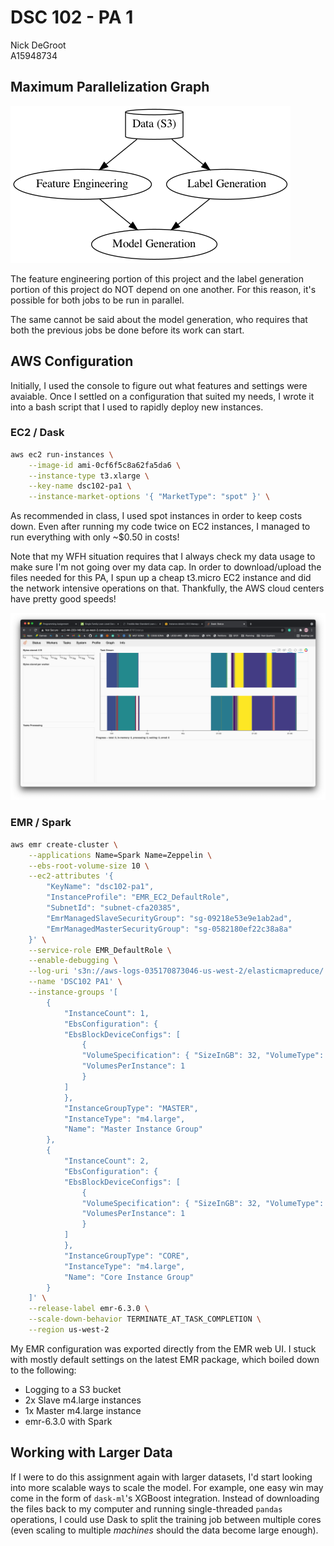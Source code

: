# DSC 102 - PA 1

Nick DeGroot\
A15948734

## Maximum Parallelization Graph
![Maximum Parallelization Graph](./writeup-assets/max-parallelization.png)

The feature engineering portion of this project and the label generation portion of this project do NOT depend on one another. For this reason, it's possible for both jobs to be run in parallel.

The same cannot be said about the model generation, who requires that both the previous jobs be done before its work can start.

## AWS Configuration
Initially, I used the console to figure out what features and settings were avaiable. Once I settled on a configuration that suited my needs, I wrote it into a bash script that I used to rapidly deploy new instances.

### EC2 / Dask
```bash
aws ec2 run-instances \
    --image-id ami-0cf6f5c8a62fa5da6 \
    --instance-type t3.xlarge \
    --key-name dsc102-pa1 \
    --instance-market-options '{ "MarketType": "spot" }' \
```

As recommended in class, I used spot instances in order to keep costs down. Even after running my code twice on EC2 instances, I managed to run everything with only ~$0.50 in costs!

Note that my WFH situation requires that I always check my data usage to make sure I'm not going over my data cap. In order to download/upload the files needed for this PA, I spun up a cheap t3.micro EC2 instance and did the network intensive operations on that. Thankfully, the AWS cloud centers have pretty good speeds!

![Dask Dashboard Screenshot](./writeup-assets/AWS%20EC2%20Dask%20Dashboard.png)

### EMR / Spark
```bash
aws emr create-cluster \
    --applications Name=Spark Name=Zeppelin \
    --ebs-root-volume-size 10 \
    --ec2-attributes '{
        "KeyName": "dsc102-pa1",
        "InstanceProfile": "EMR_EC2_DefaultRole",
        "SubnetId": "subnet-cfa20385",
        "EmrManagedSlaveSecurityGroup": "sg-09218e53e9e1ab2ad",
        "EmrManagedMasterSecurityGroup": "sg-0582180ef22c38a8a"
    }' \
    --service-role EMR_DefaultRole \
    --enable-debugging \
    --log-uri 's3n://aws-logs-035170873046-us-west-2/elasticmapreduce/' \
    --name 'DSC102 PA1' \
    --instance-groups '[
        {
            "InstanceCount": 1,
            "EbsConfiguration": {
            "EbsBlockDeviceConfigs": [
                {
                "VolumeSpecification": { "SizeInGB": 32, "VolumeType": "gp2" },
                "VolumesPerInstance": 1
                }
            ]
            },
            "InstanceGroupType": "MASTER",
            "InstanceType": "m4.large",
            "Name": "Master Instance Group"
        },
        {
            "InstanceCount": 2,
            "EbsConfiguration": {
            "EbsBlockDeviceConfigs": [
                {
                "VolumeSpecification": { "SizeInGB": 32, "VolumeType": "gp2" },
                "VolumesPerInstance": 1
                }
            ]
            },
            "InstanceGroupType": "CORE",
            "InstanceType": "m4.large",
            "Name": "Core Instance Group"
        }
    ]' \
    --release-label emr-6.3.0 \
    --scale-down-behavior TERMINATE_AT_TASK_COMPLETION \
    --region us-west-2
```

My EMR configuration was exported directly from the EMR web UI. I stuck with mostly default settings on the latest EMR package, which boiled down to the following:

- Logging to a S3 bucket
- 2x Slave m4.large instances
- 1x Master m4.large instance
- emr-6.3.0 with Spark

## Working with Larger Data
If I were to do this assignment again with larger datasets, I'd start looking into more scalable ways to scale the model. For example, one easy win may come in the form of `dask-ml`'s XGBoost integration. Instead of downloading the files back to my computer and running single-threaded `pandas` operations, I could use Dask to split the training job between multiple cores (even scaling to multiple *machines* should the data become large enough).